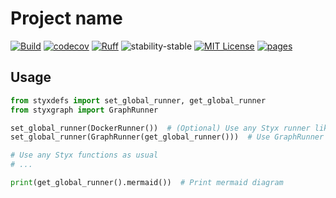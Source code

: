 # Project name

[![Build](https://github.com/childmindresearch/styxgraph/actions/workflows/test.yaml/badge.svg?branch=main)](https://github.com/childmindresearch/styxgraph/actions/workflows/test.yaml?query=branch%3Amain)
[![codecov](https://codecov.io/gh/childmindresearch/styxgraph/branch/main/graph/badge.svg?token=22HWWFWPW5)](https://codecov.io/gh/childmindresearch/styxgraph)
[![Ruff](https://img.shields.io/endpoint?url=https://raw.githubusercontent.com/astral-sh/ruff/main/assets/badge/v2.json)](https://github.com/astral-sh/ruff)
![stability-stable](https://img.shields.io/badge/stability-stable-green.svg)
[![MIT License](https://img.shields.io/badge/license-MIT-blue.svg)](https://github.com/childmindresearch/styxgraph/blob/main/LICENSE)
[![pages](https://img.shields.io/badge/api-docs-blue)](https://childmindresearch.github.io/styxgraph)

## Usage

```Python
from styxdefs import set_global_runner, get_global_runner
from styxgraph import GraphRunner

set_global_runner(DockerRunner())  # (Optional) Use any Styx runner like usual
set_global_runner(GraphRunner(get_global_runner()))  # Use GraphRunner middleware

# Use any Styx functions as usual
# ...

print(get_global_runner().mermaid())  # Print mermaid diagram

```